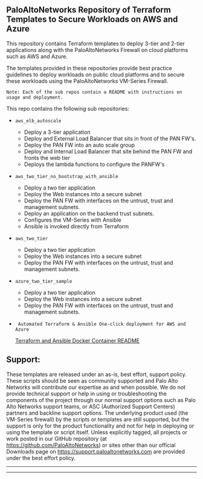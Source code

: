 PaloAltoNetworks Repository of Terraform Templates to Secure Workloads on AWS and Azure
---------------------------------------------------------------------------------------

This repository contains Terraform templates to deploy 3-tier and 2-tier applications along with the PaloAltoNetworks Firewall
on cloud platforms such as AWS and Azure.

The templates provided in these repositories provide best practice guidelines to deploy workloads on public cloud platforms
and to secure these workloads using the PaloAltoNetworks VM-Series Firewall.

``` Note: Each of the sub repos contain a README with instructions on usage and deployment. ```

This repo contains the following sub repositories:

   - ``` aws_elb_autoscale ```

      - Deploy a 3-tier application
      - Deploy and External Load Balancer that sits in front of the PAN FW's.
      - Deploy the PAN FW into an auto scale group
      - Deploy and Internal Load Balancer that site behind the PAN FW and fronts the web tier
      - Deploys the lambda functions to configure the PANFW's

   - ``` aws_two_tier_no_bootstrap_with_ansible ```

      - Deploy a two tier application
      - Deploy the Web instances into a secure subnet
      - Deploy the PAN FW with interfaces on the untrust, trust and management subnets.
      - Deploy an application on the backend trust subnets.
      - Configures the VM-Series with Ansible 
      - Ansible is invoked directly from Terraform

   - ``` aws_two_tier ```

      - Deploy a two tier application
      - Deploy the Web instances into a secure subnet
      - Deploy the PAN FW with interfaces on the untrust, trust and management subnets.

   - ``` azure_two_tier_sample ```

      - Deploy a two tier application
      - Deploy the Web instances into a secure subnet
      - Deploy the PAN FW with interfaces on the untrust, trust and management subnets.

   - ``` Automated Terraform & Ansible One-click deployment for AWS and Azure```

        [Terraform and Ansible Docker Container README](./Terraform_Container_Readme.md)

Support:
--------

These templates are released under an as-is, best effort, support policy. These scripts should be seen as community supported and Palo Alto Networks will contribute our expertise as and when possible. We do not provide technical support or help in using or troubleshooting the components of the project through our normal support options such as Palo Alto Networks support teams, or ASC (Authorized Support Centers) partners and backline support options. The underlying product used (the VM-Series firewall) by the scripts or templates are still supported, but the support is only for the product functionality and not for help in deploying or using the template or script itself. Unless explicitly tagged, all projects or work posted in our GitHub repository (at https://github.com/PaloAltoNetworks) or sites other than our official Downloads page on https://support.paloaltonetworks.com are provided under the best effort policy.

---
---
